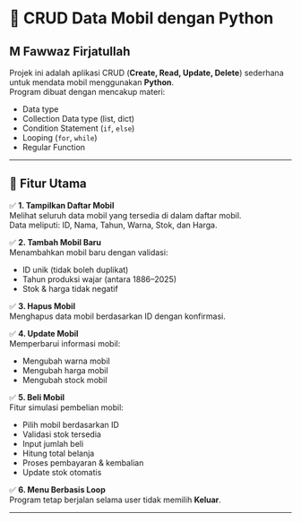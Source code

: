 # 🚗 CRUD Data Mobil dengan Python
## M Fawwaz Firjatullah

Projek ini adalah aplikasi CRUD (**Create, Read, Update, Delete**) sederhana untuk mendata mobil menggunakan **Python**.  
Program dibuat dengan mencakup materi:  
- Data type
- Collection Data type (list, dict)
- Condition Statement (`if`, `else`)
- Looping (`for`, `while`)
- Regular Function

---

## 📌 Fitur Utama

✅ **1. Tampilkan Daftar Mobil**  
Melihat seluruh data mobil yang tersedia di dalam daftar mobil.  
Data meliputi: ID, Nama, Tahun, Warna, Stok, dan Harga.

✅ **2. Tambah Mobil Baru**  
Menambahkan mobil baru dengan validasi:
- ID unik (tidak boleh duplikat)
- Tahun produksi wajar (antara 1886–2025)
- Stok & harga tidak negatif

✅ **3. Hapus Mobil**  
Menghapus data mobil berdasarkan ID dengan konfirmasi.

✅ **4. Update Mobil**  
Memperbarui informasi mobil:
- Mengubah warna mobil
- Mengubah harga mobil
- Mengubah stock mobil

✅ **5. Beli Mobil**  
Fitur simulasi pembelian mobil:
- Pilih mobil berdasarkan ID
- Validasi stok tersedia
- Input jumlah beli
- Hitung total belanja
- Proses pembayaran & kembalian
- Update stok otomatis

✅ **6. Menu Berbasis Loop**  
Program tetap berjalan selama user tidak memilih **Keluar**.

---
